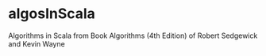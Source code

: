 # algosInScala
Algorithms in Scala from Book Algorithms (4th Edition) of Robert Sedgewick and Kevin Wayne

